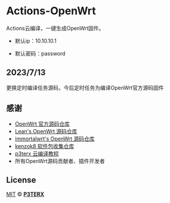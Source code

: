 # Actions-OpenWrt
Actions云编译，一键生成OpenWrt固件。

- 默认ip：10.10.10.1

- 默认密码：password

## 2023/7/13
更换定时编译任务源码，今后定时任务为编译OpenWrt官方源码固件

## 感谢
- [OpenWrt 官方源码仓库](https://github.com/openwrt/openwrt)
- [Lean's OpenWrt 源码仓库](https://github.com/coolsnowwolf/lede)
- [immortalwrt's OpenWrt 源码仓库](https://github.com/immortalwrt/immortalwrt)
- [kenzok8 软件包收集仓库](https://github.com/kenzok8/small-package)
- [p3terx 云编译教程](https://p3terx.com/archives/build-openwrt-with-github-actions.html)
- 所有OpenWrt源码贡献者、插件开发者


## License

[MIT](https://github.com/P3TERX/Actions-OpenWrt/blob/main/LICENSE) © [**P3TERX**](https://p3terx.com)
